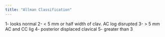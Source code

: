 ```yaml
---
title: "Allman Classification"
---
```

1- looks normal
2- &lt; 5 mm or half width of clav. AC log disrupted
3- &gt; 5 mm AC and CC lig
4- posterior displaced clavical
5- greater than 3

